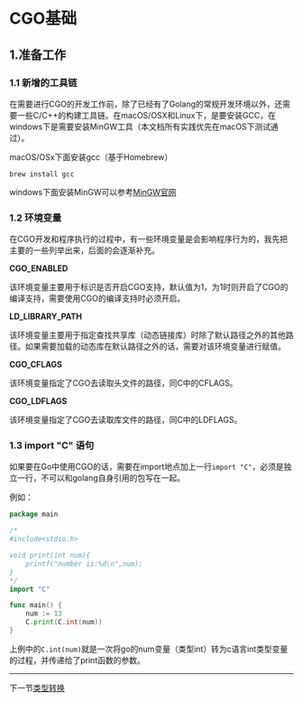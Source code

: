 # CGO基础



## 1.准备工作

### 1.1 新增的工具链

在需要进行CGO的开发工作前，除了已经有了Golang的常规开发环境以外，还需要一些C/C++的构建工具链。在macOS/OSX和Linux下，是要安装GCC，在windows下是需要安装MinGW工具（本文档所有实践优先在macOS下测试通过）。

macOS/OSx下面安装gcc（基于Homebrew）

```shell
brew install gcc
```

windows下面安装MinGW可以参考[MinGW官网](http://mingw-w64.org/)

### 1.2 环境变量

在CGO开发和程序执行的过程中，有一些环境变量是会影响程序行为的，我先把主要的一些列举出来，后面的会逐渐补充。



<b>CGO_ENABLED</b>

该环境变量主要用于标识是否开启CGO支持，默认值为1，为1时则开启了CGO的编译支持，需要使用CGO的编译支持时必须开启。



<b>LD_LIBRARY_PATH</b>

该环境变量主要用于指定查找共享库（动态链接库）时除了默认路径之外的其他路径。如果需要加载的动态库在默认路径之外的话，需要对该环境变量进行赋值。



<b>CGO_CFLAGS</b>

该环境变量指定了CGO去读取头文件的路径，同C中的CFLAGS。



<b>CGO_LDFLAGS</b>

该环境变量指定了CGO去读取库文件的路径，同C中的LDFLAGS。



### 1.3 import "C" 语句



如果要在Go中使用CGO的话，需要在import地点加上一行`import "C"`，必须是独立一行，不可以和golang自身引用的包写在一起。

例如：

```go
package main

/*
#include<stdio.h>

void print(int num){
	printf("number is:%d\n",num);
}
*/
import "C"

func main() {
	num := 13
	C.print(C.int(num))
}
```

上例中的`C.int(num)`就是一次将go的num变量（类型int）转为c语言int类型变量的过程，并传递给了print函数的参数。



---

下一节[类型转换](./类型转换.md)